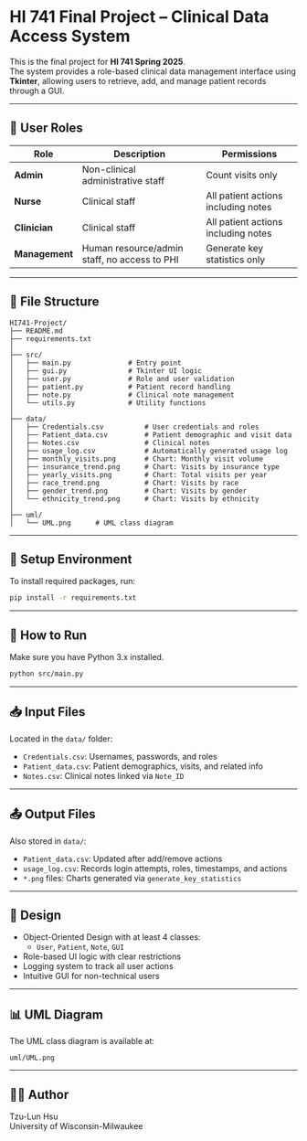# HI 741 Final Project – Clinical Data Access System

This is the final project for **HI 741 Spring 2025**.  
The system provides a role-based clinical data management interface using **Tkinter**, allowing users to retrieve, add, and manage patient records through a GUI.

---

## 👤 User Roles
| Role        | Description                                                   | Permissions                                      |
|-------------|---------------------------------------------------------------|--------------------------------------------------|
| **Admin**   | Non-clinical administrative staff                             | Count visits only                                |
| **Nurse**   | Clinical staff                                                 | All patient actions including notes              |
| **Clinician** | Clinical staff                                               | All patient actions including notes              |
| **Management** | Human resource/admin staff, no access to PHI              | Generate key statistics only                     |

---

## 📁 File Structure

```
HI741-Project/
├── README.md
├── requirements.txt
│
├── src/
│   ├── main.py              # Entry point
│   ├── gui.py               # Tkinter UI logic
│   ├── user.py              # Role and user validation
│   ├── patient.py           # Patient record handling
│   ├── note.py              # Clinical note management
│   └── utils.py             # Utility functions
│
├── data/
│   ├── Credentials.csv          # User credentials and roles
│   ├── Patient_data.csv         # Patient demographic and visit data
│   ├── Notes.csv                # Clinical notes
│   ├── usage_log.csv            # Automatically generated usage log
│   ├── monthly_visits.png       # Chart: Monthly visit volume
│   ├── insurance_trend.png      # Chart: Visits by insurance type
│   ├── yearly_visits.png        # Chart: Total visits per year
│   ├── race_trend.png           # Chart: Visits by race
│   ├── gender_trend.png         # Chart: Visits by gender
│   └── ethnicity_trend.png      # Chart: Visits by ethnicity
│
├── uml/
│   └── UML.png      # UML class diagram
```

---

## 🔧 Setup Environment

To install required packages, run:

```bash
pip install -r requirements.txt
```

---

## 🚀 How to Run

Make sure you have Python 3.x installed.

```bash
python src/main.py
```

---

## 📥 Input Files

Located in the `data/` folder:
- `Credentials.csv`: Usernames, passwords, and roles
- `Patient_data.csv`: Patient demographics, visits, and related info
- `Notes.csv`: Clinical notes linked via `Note_ID`

---

## 📤 Output Files

Also stored in `data/`:
- `Patient_data.csv`: Updated after add/remove actions
- `usage_log.csv`: Records login attempts, roles, timestamps, and actions
- `*.png` files: Charts generated via `generate_key_statistics`

---

## 🧱 Design

- Object-Oriented Design with at least 4 classes:
  - `User`, `Patient`, `Note`, `GUI`
- Role-based UI logic with clear restrictions
- Logging system to track all user actions
- Intuitive GUI for non-technical users

---

## 📊 UML Diagram

The UML class diagram is available at:

```
uml/UML.png
```


---

## 👩‍🎓 Author

Tzu-Lun Hsu  
University of Wisconsin-Milwaukee  
